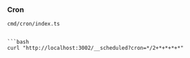 
### Cron

`cmd/cron/index.ts`
```

```bash
curl "http://localhost:3002/__scheduled?cron=*/2+*+*+*+*"
```
